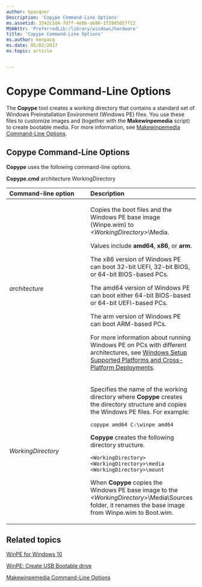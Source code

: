 ```yaml
---
author: kpacquer
Description: 'Copype Command-Line Options'
ms.assetid: 3342c1d4-7dff-4e0b-ab86-1f28d5057f12
MSHAttr: 'PreferredLib:/library/windows/hardware'
title: 'Copype Command-Line Options'
ms.author: kenpacq
ms.date: 05/02/2017
ms.topic: article


---
```


# Copype Command-Line Options


The **Copype** tool creates a working directory that contains a standard set of Windows Preinstallation Environment (Windows PE) files. You use these files to customize images and (together with the **Makewinpemedia** script) to create bootable media. For more information, see [Makewinpemedia Command-Line Options](makewinpemedia-command-line-options.md).

## <span id="Copype_Command-Line_Options"></span><span id="copype_command-line_options"></span><span id="COPYPE_COMMAND-LINE_OPTIONS"></span>Copype Command-Line Options


**Copype** uses the following command-line options.

**Copype.cmd** architecture WorkingDirectory

<table>
<colgroup>
<col width="50%" />
<col width="50%" />
</colgroup>
<thead>
<tr class="header">
<th align="left">Command-line option</th>
<th align="left">Description</th>
</tr>
</thead>
<tbody>
<tr class="odd">
<td align="left"><p><em>architecture</em></p></td>
<td align="left"><p>Copies the boot files and the Windows PE base image (Winpe.wim) to <em>&lt;WorkingDirectory&gt;</em>\Media.</p>
<p>Values include <strong>amd64</strong>, <strong>x86</strong>, or <strong>arm</strong>.</p>
<p>The x86 version of Windows PE can boot 32-bit UEFI, 32-bit BIOS, or 64-bit BIOS-based PCs.</p>
<p>The amd64 version of Windows PE can boot either 64-bit BIOS-based or 64-bit UEFI-based PCs.</p>
<p>The arm version of Windows PE can boot ARM-based PCs.</p>
<p>For more information about running Windows PE on PCs with different architectures, see <a href="windows-setup-supported-platforms-and-cross-platform-deployments.md" data-raw-source="[Windows Setup Supported Platforms and Cross-Platform Deployments](windows-setup-supported-platforms-and-cross-platform-deployments.md)">Windows Setup Supported Platforms and Cross-Platform Deployments</a>.</p></td>
</tr>
<tr class="even">
<td align="left"><p><em>WorkingDirectory</em></p></td>
<td align="left"><p>Specifies the name of the working directory where <strong>Copype</strong> creates the directory structure and copies the Windows PE files. For example:</p>
<pre class="syntax" space="preserve"><code>copype amd64 C:\winpe_amd64</code></pre>
<p><strong>Copype</strong> creates the following directory structure.</p>
<pre class="syntax" space="preserve"><code>&lt;WorkingDirectory&gt;
&lt;WorkingDirectory&gt;\media
&lt;WorkingDirectory&gt;\mount</code></pre>
<p>When <strong>Copype</strong> copies the Windows PE base image to the <em>&lt;WorkingDirectory&gt;</em>\Media\Sources folder, it renames the base image from Winpe.wim to Boot.wim.</p></td>
</tr>
</tbody>
</table>

 

## <span id="related_topics"></span>Related topics


[WinPE for Windows 10](winpe-intro.md)

[WinPE: Create USB Bootable drive](winpe-create-usb-bootable-drive.md)

[Makewinpemedia Command-Line Options](makewinpemedia-command-line-options.md)

 

 






